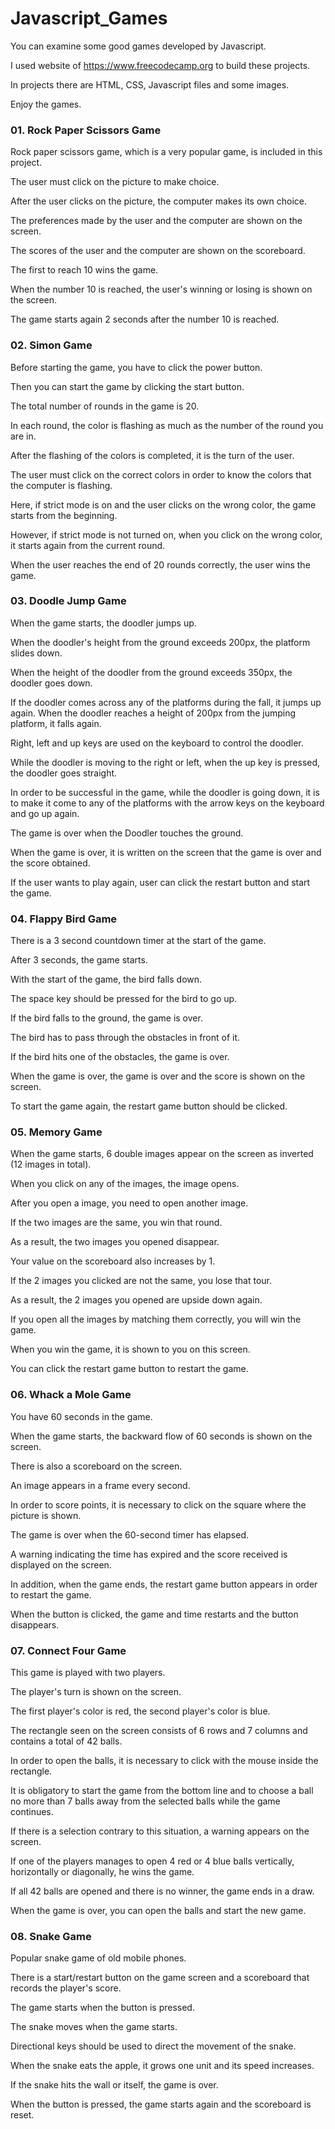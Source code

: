 # Javascript_Games
You can examine some good games developed by Javascript.

I used website of https://www.freecodecamp.org to build these projects.

In projects there are HTML, CSS, Javascript files and some images.

Enjoy the games.

### 01. Rock Paper Scissors Game
Rock paper scissors game, which is a very popular game, is included in this project.

The user must click on the picture to make choice.

After the user clicks on the picture, the computer makes its own choice.

The preferences made by the user and the computer are shown on the screen.

The scores of the user and the computer are shown on the scoreboard.

The first to reach 10 wins the game.

When the number 10 is reached, the user's winning or losing is shown on the screen.

The game starts again 2 seconds after the number 10 is reached.

### 02. Simon Game
Before starting the game, you have to click the power button.

Then you can start the game by clicking the start button.

The total number of rounds in the game is 20.

In each round, the color is flashing as much as the number of the round you are in.

After the flashing of the colors is completed, it is the turn of the user.

The user must click on the correct colors in order to know the colors that the computer is flashing.

Here, if strict mode is on and the user clicks on the wrong color, the game starts from the beginning.

However, if strict mode is not turned on, when you click on the wrong color, it starts again from the current round.

When the user reaches the end of 20 rounds correctly, the user wins the game.

### 03. Doodle Jump Game
When the game starts, the doodler jumps up.

When the doodler's height from the ground exceeds 200px, the platform slides down.

When the height of the doodler from the ground exceeds 350px, the doodler goes down.

If the doodler comes across any of the platforms during the fall, it jumps up again. When the doodler reaches a height of 200px from the jumping platform, it falls again.

Right, left and up keys are used on the keyboard to control the doodler.

While the doodler is moving to the right or left, when the up key is pressed, the doodler goes straight.

In order to be successful in the game, while the doodler is going down, it is to make it come to any of the platforms with the arrow keys on the keyboard and go up again.

The game is over when the Doodler touches the ground.

When the game is over, it is written on the screen that the game is over and the score obtained.

If the user wants to play again, user can click the restart button and start the game.

### 04. Flappy Bird Game
There is a 3 second countdown timer at the start of the game.

After 3 seconds, the game starts.

With the start of the game, the bird falls down.

The space key should be pressed for the bird to go up.

If the bird falls to the ground, the game is over.

The bird has to pass through the obstacles in front of it.

If the bird hits one of the obstacles, the game is over.

When the game is over, the game is over and the score is shown on the screen.

To start the game again, the restart game button should be clicked.

### 05. Memory Game
When the game starts, 6 double images appear on the screen as inverted (12 images in total).

When you click on any of the images, the image opens.

After you open a image, you need to open another image.

If the two images are the same, you win that round.

As a result, the two images you opened disappear.

Your value on the scoreboard also increases by 1.

If the 2 images you clicked are not the same, you lose that tour.

As a result, the 2 images you opened are upside down again.

If you open all the images by matching them correctly, you will win the game.

When you win the game, it is shown to you on this screen.

You can click the restart game button to restart the game.

### 06. Whack a Mole Game
You have 60 seconds in the game.

When the game starts, the backward flow of 60 seconds is shown on the screen.

There is also a scoreboard on the screen.

An image appears in a frame every second.

In order to score points, it is necessary to click on the square where the picture is shown.

The game is over when the 60-second timer has elapsed.

A warning indicating the time has expired and the score received is displayed on the screen.

In addition, when the game ends, the restart game button appears in order to restart the game.

When the button is clicked, the game and time restarts and the button disappears.

### 07. Connect Four Game
This game is played with two players.

The player's turn is shown on the screen.

The first player's color is red, the second player's color is blue.

The rectangle seen on the screen consists of 6 rows and 7 columns and contains a total of 42 balls.

In order to open the balls, it is necessary to click with the mouse inside the rectangle.

It is obligatory to start the game from the bottom line and to choose a ball no more than 7 balls away from the selected balls while the game continues.

If there is a selection contrary to this situation, a warning appears on the screen.

If one of the players manages to open 4 red or 4 blue balls vertically, horizontally or diagonally, he wins the game.

If all 42 balls are opened and there is no winner, the game ends in a draw.

When the game is over, you can open the balls and start the new game.

### 08. Snake Game
Popular snake game of old mobile phones.

There is a start/restart button on the game screen and a scoreboard that records the player's score.

The game starts when the button is pressed.

The snake moves when the game starts.

Directional keys should be used to direct the movement of the snake.

When the snake eats the apple, it grows one unit and its speed increases.

If the snake hits the wall or itself, the game is over.

When the button is pressed, the game starts again and the scoreboard is reset.
